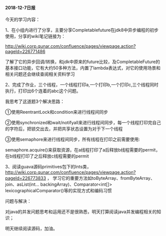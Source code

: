 #### 2018-12-7日报

今天的学习内容：

1、在小组内进行了分享，主要分享Completablefuture在jdk8中异步编程的初步使用，分享的wiki笔记链接为：

http://wiki.corp.qunar.com/confluence/pages/viewpage.action?pageId=226771486  

了解了它的异步回调/转换，和jdk中原来的future比较，及CompletableFuture的基本接口功能，它有大约50多种方法，内置了lambda表达式，对它的使用场景和相关问题还会继续查阅相关资料学习

2、完成了作业，三个线程，一个线程打印a,一个打印b,一个打印c,三个线程同时执行，打印出6个连着的abc这个问题。

我思考了这道题3个解决思路：

①使用ReentrantLock和condition来进行线程间同步

②使用synchronized和wait/notifyall来进行线程间同步，每一个线程打印完自己的字符后，把锁交出去，并把共享状态设置为对于下一个线程

③使用semaphore来进行线程间同步，所有线程在打印之前需要使用:

  semaphore.acquire()来获取资源，在a线程打印了a后释放b线程需要的permit，在b线程打印了之后释放c线程需要的permit

3、阅读guava源码primitives包下的Ints类，http://wiki.corp.qunar.com/confluence/pages/viewpage.action?pageId=226773833  ， 学习它的重要方法如toByteArray、fromByteArray、join、asList(int... backingArray)、Comparator<int[]> lexicographicalComparator()等的实现方式和编码习惯



问题与解决：

对java的并发问题思考和运用还不是很熟悉，明天打算阅读java并发编程相关的知识；

明天继续阅读源码，加油。

